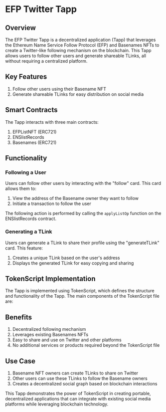 # EFP Twitter Tapp

## Overview

The EFP Twitter Tapp is a decentralized application (Tapp) that leverages the Ethereum Name Service Follow Protocol (EFP) and Basenames NFTs to create a Twitter-like following mechanism on the blockchain. This Tapp allows users to follow other users and generate shareable TLinks, all without requiring a centralized platform.

## Key Features

1. Follow other users using their Basename NFT
2. Generate shareable TLinks for easy distribution on social media

## Smart Contracts

The Tapp interacts with three main contracts:

1. EFPListNFT (ERC721)
2. ENSlistRecords
3. Basenames (ERC721)

## Functionality

### Following a User

Users can follow other users by interacting with the "follow" card. This card allows them to:

1. View the address of the Basename owner they want to follow
2. Initiate a transaction to follow the user

The following action is performed by calling the `applyListOp` function on the ENSlistRecords contract.

### Generating a TLink

Users can generate a TLink to share their profile using the "generateTLink" card. This feature:

1. Creates a unique TLink based on the user's address
2. Displays the generated TLink for easy copying and sharing

## TokenScript Implementation

The Tapp is implemented using TokenScript, which defines the structure and functionality of the Tapp. The main components of the TokenScript file are:

## Benefits

1. Decentralized following mechanism
2. Leverages existing Basenames NFTs
3. Easy to share and use on Twitter and other platforms
4. No additional services or products required beyond the TokenScript file

## Use Case

1. Basename NFT owners can create TLinks to share on Twitter
2. Other users can use these TLinks to follow the Basename owners
3. Creates a decentralized social graph based on blockchain interactions

This Tapp demonstrates the power of TokenScript in creating portable, decentralized applications that can integrate with existing social media platforms while leveraging blockchain technology.
